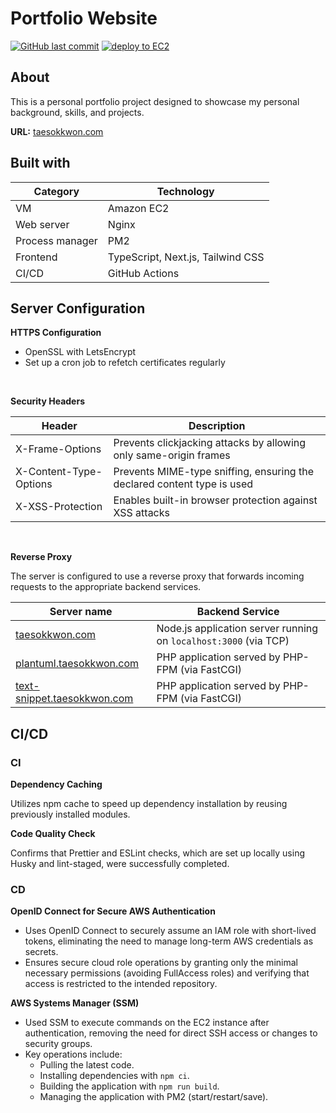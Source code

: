 # Portfolio Website

[![GitHub last commit](https://img.shields.io/github/last-commit/tkwonn/portfolio?color=chocolate)](https://github.com/tkwonn/portfolio/commits/)
[![deploy to EC2](https://github.com/tkwonn/portfolio/actions/workflows/deploy.yml/badge.svg)](https://github.com/tkwonn/portfolio/actions/workflows/deploy.yml)

## About

This is a personal portfolio project designed to showcase my personal background, skills, and projects.

**URL:** [taesokkwon.com](https://taesokkwon.com)

## Built with

| **Category**    | **Technology**                    |
| --------------- | --------------------------------- |
| VM              | Amazon EC2                        |
| Web server      | Nginx                             |
| Process manager | PM2                               |
| Frontend        | TypeScript, Next.js, Tailwind CSS |
| CI/CD           | GitHub Actions                    |

## Server Configuration

**HTTPS Configuration**

-   OpenSSL with LetsEncrypt
-   Set up a cron job to refetch certificates regularly

<br>

**Security Headers**

| **Header**             | **Description**                                                         |
| ---------------------- | ----------------------------------------------------------------------- |
| X-Frame-Options        | Prevents clickjacking attacks by allowing only same-origin frames       |
| X-Content-Type-Options | Prevents MIME-type sniffing, ensuring the declared content type is used |
| X-XSS-Protection       | Enables built-in browser protection against XSS attacks                 |

<br>

**Reverse Proxy**

The server is configured to use a reverse proxy that forwards incoming requests to the appropriate backend services.

| **Server name**                                                    | **Backend Service**                                              |
| ------------------------------------------------------------------ | ---------------------------------------------------------------- |
| [taesokkwon.com](https://taesokkwon.com)                           | Node.js application server running on `localhost:3000` (via TCP) |
| [plantuml.taesokkwon.com](https://plantuml.taesokkwon.com)         | PHP application served by PHP-FPM (via FastCGI)                  |
| [text-snippet.taesokkwon.com](https://text-snippet.taesokkwon.com) | PHP application served by PHP-FPM (via FastCGI)                  |

## CI/CD

### CI

**Dependency Caching**

Utilizes npm cache to speed up dependency installation by reusing previously installed modules.

**Code Quality Check**

Confirms that Prettier and ESLint checks, which are set up locally using Husky and lint-staged, were successfully completed.

### CD

**OpenID Connect for Secure AWS Authentication**

-   Uses OpenID Connect to securely assume an IAM role with short-lived tokens, eliminating the need to manage long-term AWS credentials as secrets.
-   Ensures secure cloud role operations by granting only the minimal necessary permissions (avoiding FullAccess roles) and verifying that access is restricted to the intended repository.

**AWS Systems Manager (SSM)**

-   Used SSM to execute commands on the EC2 instance after authentication, removing the need for direct SSH access or changes to security groups.
-   Key operations include:
    -   Pulling the latest code.
    -   Installing dependencies with `npm ci`.
    -   Building the application with `npm run build`.
    -   Managing the application with PM2 (start/restart/save).
